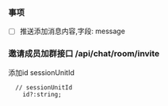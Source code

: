 ### 事项

- [ ] 推送添加消息内容,字段: message



### 邀请成员加群接口 /api/chat/room/invite

添加id   sessionUnitId

```
  // sessionUnitId
    id?:string;
```

